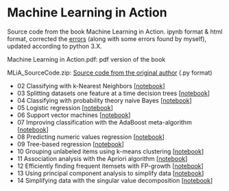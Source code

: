 # Machine Learning in Action

Source code from the book Machine Learning in Action.
ipynb format & html format,
corrected the [errors](https://manning-content.s3.amazonaws.com/download/8/94d527f-01ea-4fe5-926a-9d0b77bed50e/Harrington_MachineLearninginAction_Err2.htm)
(along with some errors found by myself),
updated according to python 3.X.

Machine Learning in Action.pdf: pdf version of the book

MLiA_SourceCode.zip: [Source code from the original author](https://www.manning.com/books/machine-learning-in-action) (.py format)

- 02 Classifying with k-Nearest Neighbors [[notebook](https://nbviewer.jupyter.org/github/qinhanmin2014/Machine-Learning-in-Action/blob/master/02%20Classifying%20with%20k-Nearest%20Neighbors/kNN.ipynb)]
- 03 Splitting datasets one feature at a time decision trees [[notebook](https://nbviewer.jupyter.org/github/qinhanmin2014/Machine-Learning-in-Action/blob/master/03%20Splitting%20datasets%20one%20feature%20at%20a%20time%20decision%20trees/trees.ipynb)]
- 04 Classifying with probability theory naive Bayes [[notebook](https://nbviewer.jupyter.org/github/qinhanmin2014/Machine-Learning-in-Action/blob/master/04%20Classifying%20with%20probability%20theory%20naive%20Bayes/bayes.ipynb)]
- 05 Logistic regression [[notebook](https://nbviewer.jupyter.org/github/qinhanmin2014/Machine-Learning-in-Action/blob/master/05%20Logistic%20regression/logRegres.ipynb)]
- 06 Support vector machines [[notebook](https://nbviewer.jupyter.org/github/qinhanmin2014/Machine-Learning-in-Action/blob/master/06%20Support%20vector%20machines/svmMLiA.ipynb)]
- 07 Improving classification with the AdaBoost meta-algorithm [[notebook](https://nbviewer.jupyter.org/github/qinhanmin2014/Machine-Learning-in-Action/blob/master/07%20Improving%20classification%20with%20the%20AdaBoost%20meta-algorithm/adaboost.ipynb)]
- 08 Predicting numeric values regression [[notebook](https://nbviewer.jupyter.org/github/qinhanmin2014/Machine-Learning-in-Action/blob/master/08%20Predicting%20numeric%20values%20regression/regression.ipynb)]
- 09 Tree-based regression [[notebook](https://nbviewer.jupyter.org/github/qinhanmin2014/Machine-Learning-in-Action/blob/master/09%20Tree-based%20regression/regTrees.ipynb)]
- 10 Grouping unlabeled items using k-means clustering [[notebook](https://nbviewer.jupyter.org/github/qinhanmin2014/Machine-Learning-in-Action/blob/master/10%20Grouping%20unlabeled%20items%20using%20k-means%20clustering/kMeans.ipynb)]
- 11 Association analysis with the Apriori algorithm [[notebook](https://nbviewer.jupyter.org/github/qinhanmin2014/Machine-Learning-in-Action/blob/master/11%20Association%20analysis%20with%20the%20Apriori%20algorithm/apriori.ipynb)]
- 12 Efficiently finding frequent itemsets with FP-growth [[notebook](https://nbviewer.jupyter.org/github/qinhanmin2014/Machine-Learning-in-Action/blob/master/12%20Efficiently%20finding%20frequent%20itemsets%20with%20FP-growth/fpGrowth.ipynb)]
- 13 Using principal component analysis to simplify data [[notebook](https://nbviewer.jupyter.org/github/qinhanmin2014/Machine-Learning-in-Action/blob/master/13%20Using%20principal%20component%20analysis%20to%20simplify%20data/pca.ipynb)]
- 14 Simplifying data with the singular value decomposition [[notebook](https://nbviewer.jupyter.org/github/qinhanmin2014/Machine-Learning-in-Action/blob/master/14%20Simplifying%20data%20with%20the%20singular%20value%20decomposition/svdRec.ipynb)]
